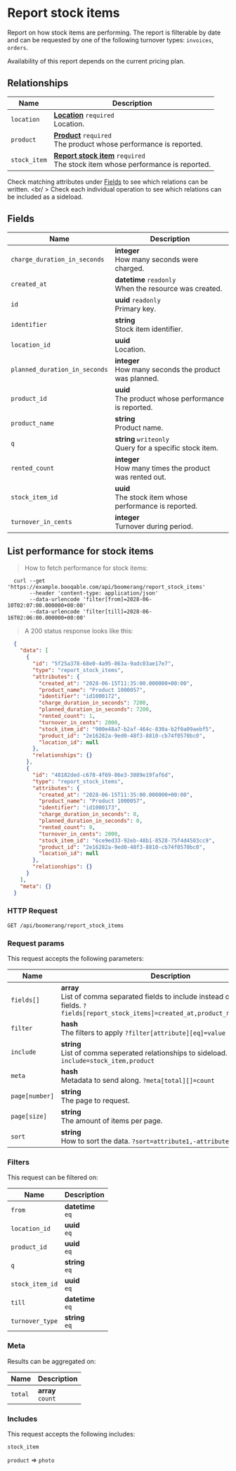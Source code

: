 # Report stock items

Report on how stock items are performing. The report is filterable by date
and can be requested by one of the following turnover types:
`invoices`, `orders`.

<aside class="notice">
  Availability of this report depends on the current pricing plan.
</aside>

## Relationships
Name | Description
-- | --
`location` | **[Location](#locations)** `required`<br>Location.
`product` | **[Product](#products)** `required`<br>The product whose performance is reported.
`stock_item` | **[Report stock item](#report-stock-items)** `required`<br>The stock item whose performance is reported.


Check matching attributes under [Fields](#report-stock-items-fields) to see which relations can be written.
<br/ >
Check each individual operation to see which relations can be included as a sideload.
## Fields

 Name | Description
-- | --
`charge_duration_in_seconds` | **integer** <br>How many seconds were charged.
`created_at` | **datetime** `readonly`<br>When the resource was created.
`id` | **uuid** `readonly`<br>Primary key.
`identifier` | **string** <br>Stock item identifier.
`location_id` | **uuid** <br>Location.
`planned_duration_in_seconds` | **integer** <br>How many seconds the product was planned.
`product_id` | **uuid** <br>The product whose performance is reported.
`product_name` | **string** <br>Product name.
`q` | **string** `writeonly`<br>Query for a specific stock item.
`rented_count` | **integer** <br>How many times the product was rented out.
`stock_item_id` | **uuid** <br>The stock item whose performance is reported.
`turnover_in_cents` | **integer** <br>Turnover during period.


## List performance for stock items


> How to fetch performance for stock items:

```shell
  curl --get 'https://example.booqable.com/api/boomerang/report_stock_items'
       --header 'content-type: application/json'
       --data-urlencode 'filter[from]=2028-06-10T02:07:00.000000+00:00'
       --data-urlencode 'filter[till]=2028-06-16T02:06:00.000000+00:00'
```

> A 200 status response looks like this:

```json
  {
    "data": [
      {
        "id": "5f25a378-68e0-4a95-863a-9adc03ae17e7",
        "type": "report_stock_items",
        "attributes": {
          "created_at": "2028-06-15T11:35:00.000000+00:00",
          "product_name": "Product 1000057",
          "identifier": "id1000172",
          "charge_duration_in_seconds": 7200,
          "planned_duration_in_seconds": 7200,
          "rented_count": 1,
          "turnover_in_cents": 2000,
          "stock_item_id": "900e48a7-b2af-464c-830a-b2f0a09aebf5",
          "product_id": "2e16282a-9ed0-48f3-8810-cb74f0570bc0",
          "location_id": null
        },
        "relationships": {}
      },
      {
        "id": "48182ded-c678-4f69-86e3-3889e19faf6d",
        "type": "report_stock_items",
        "attributes": {
          "created_at": "2028-06-15T11:35:00.000000+00:00",
          "product_name": "Product 1000057",
          "identifier": "id1000173",
          "charge_duration_in_seconds": 0,
          "planned_duration_in_seconds": 0,
          "rented_count": 0,
          "turnover_in_cents": 2000,
          "stock_item_id": "6ce9ed33-92eb-48b1-8528-75f4d4503cc9",
          "product_id": "2e16282a-9ed0-48f3-8810-cb74f0570bc0",
          "location_id": null
        },
        "relationships": {}
      }
    ],
    "meta": {}
  }
```

### HTTP Request

`GET /api/boomerang/report_stock_items`

### Request params

This request accepts the following parameters:

Name | Description
-- | --
`fields[]` | **array** <br>List of comma separated fields to include instead of the default fields. `?fields[report_stock_items]=created_at,product_name,identifier`
`filter` | **hash** <br>The filters to apply `?filter[attribute][eq]=value`
`include` | **string** <br>List of comma seperated relationships to sideload. `?include=stock_item,product`
`meta` | **hash** <br>Metadata to send along. `?meta[total][]=count`
`page[number]` | **string** <br>The page to request.
`page[size]` | **string** <br>The amount of items per page.
`sort` | **string** <br>How to sort the data. `?sort=attribute1,-attribute2`


### Filters

This request can be filtered on:

Name | Description
-- | --
`from` | **datetime** <br>`eq`
`location_id` | **uuid** <br>`eq`
`product_id` | **uuid** <br>`eq`
`q` | **string** <br>`eq`
`stock_item_id` | **uuid** <br>`eq`
`till` | **datetime** <br>`eq`
`turnover_type` | **string** <br>`eq`


### Meta

Results can be aggregated on:

Name | Description
-- | --
`total` | **array** <br>`count`


### Includes

This request accepts the following includes:

`stock_item`


`product` => 
`photo`







